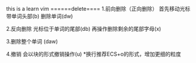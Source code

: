 this is a learn vim 
======delete====
1.前向删除（正向删除）
 首先移动光标带单词头部(b)
 删除单词(dw)

2.反向删除
 光标位于单词的尾部(db)
 再操作删除剩余的尾部字母(x)

3.删除整个单词
 (daw)

4.撤销
 会以块的形式撤销操作(u)
 *换行推荐ECS+o的形式，增加更细的粒度

